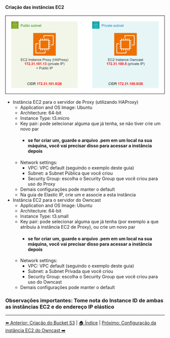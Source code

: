 #### Criação das instâncias EC2
![Owncast-Instances.drawio.svg](/Images/Owncast-Instances.drawio.svg)

- Instância EC2 para o servidor de Proxy (utilizando HAProxy)
  - Application and OS Image: Ubuntu
  - Architecture: 64-bit
  - Instance Type: t3.micro
  - Key pair: pode selecionar alguma que já tenha, se não tiver crie um novo par
    - #### se for criar um, guarde o arquivo .pem em um local na sua máquina, você vai precisar disso para acessar a instância depois
  - Network settings:
    - VPC: VPC default (seguindo o exemplo deste guia)
    - Subnet: a Subnet Pública que você criou
    - Security Group: escolha o Security Group que você criou para uso do Proxy
  - Demais configurações pode manter o default
  - Na guia de Elastic IP, crie um e associe a esta instância
- Instância EC2 para o servidor do Owncast
  - Application and OS Image: Ubuntu
  - Architecture: 64-bit
  - Instance Type: t3.small
  - Key pair: pode selecionar alguma que já tenha (por exemplo a que atribuiu à instância EC2 de Proxy), ou crie um novo par
    - #### se for criar um, guarde o arquivo .pem em um local na sua máquina, você vai precisar disso para acessar a instância depois
  - Network settings:
    - VPC: VPC default (seguindo o exemplo deste guia)
    - Subnet: a Subnet Privada que você criou
    - Security Group: escolha o Security Group que você criou para uso do Owncast
  - Demais configurações pode manter o default

### Observações importantes: Tome nota do Instance ID de ambas as instâncias EC2 e do endereço IP elástico

---
[⬅️ Anterior: Criação do Bucket S3](02-S3-Bucket.md) | [🏠 Índice](../README.md) | [Próximo: Configuração da instância EC2 do Owncast ➡️](04-Owncast-EC2-instance-configuration.md)